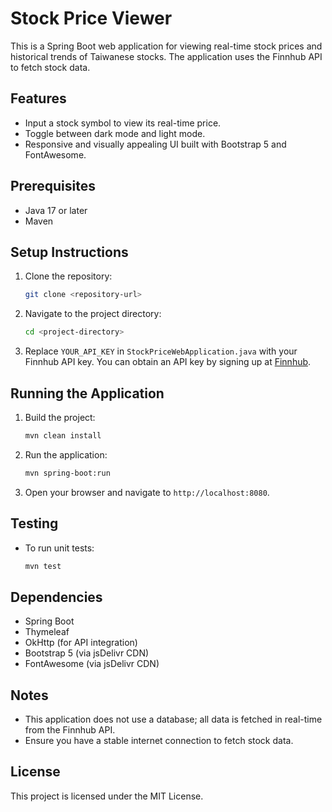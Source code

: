 # Stock Price Viewer

This is a Spring Boot web application for viewing real-time stock prices and historical trends of Taiwanese stocks. The application uses the Finnhub API to fetch stock data.

## Features
- Input a stock symbol to view its real-time price.
- Toggle between dark mode and light mode.
- Responsive and visually appealing UI built with Bootstrap 5 and FontAwesome.

## Prerequisites
- Java 17 or later
- Maven

## Setup Instructions
1. Clone the repository:
   ```bash
   git clone <repository-url>
   ```
2. Navigate to the project directory:
   ```bash
   cd <project-directory>
   ```
3. Replace `YOUR_API_KEY` in `StockPriceWebApplication.java` with your Finnhub API key. You can obtain an API key by signing up at [Finnhub](https://finnhub.io/).

## Running the Application
1. Build the project:
   ```bash
   mvn clean install
   ```
2. Run the application:
   ```bash
   mvn spring-boot:run
   ```
3. Open your browser and navigate to `http://localhost:8080`.

## Testing
- To run unit tests:
  ```bash
  mvn test
  ```

## Dependencies
- Spring Boot
- Thymeleaf
- OkHttp (for API integration)
- Bootstrap 5 (via jsDelivr CDN)
- FontAwesome (via jsDelivr CDN)

## Notes
- This application does not use a database; all data is fetched in real-time from the Finnhub API.
- Ensure you have a stable internet connection to fetch stock data.

## License
This project is licensed under the MIT License.